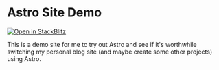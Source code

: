 # Astro Site Demo

[![Open in StackBlitz](https://developer.stackblitz.com/img/open_in_stackblitz.svg)](https://stackblitz.com/github/withastro/astro/tree/latest/examples/starter)

This is a demo site for me to try out Astro and see if it's worthwhile switching my personal blog site (and maybe create some other projects) using Astro.

